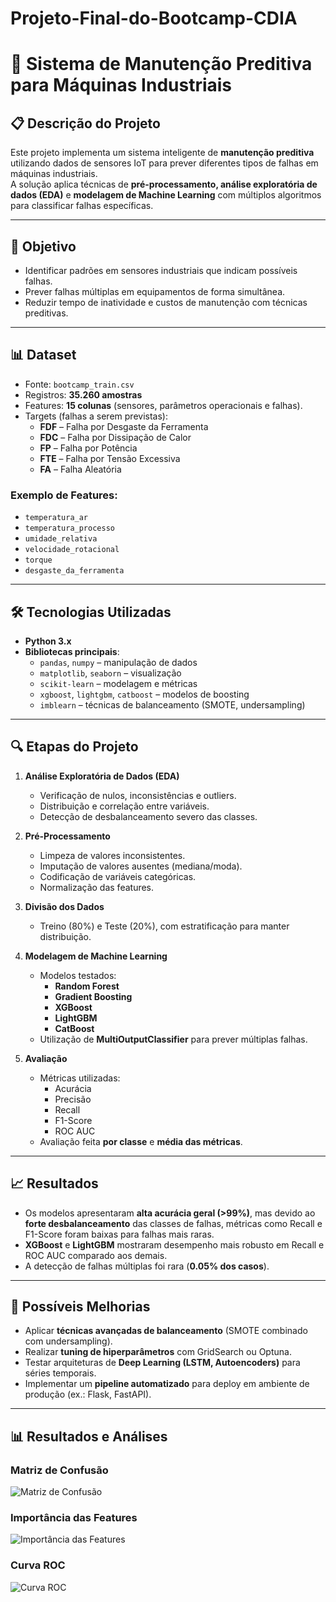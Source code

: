 # Projeto-Final-do-Bootcamp-CDIA

# 🔧 Sistema de Manutenção Preditiva para Máquinas Industriais

## 📋 Descrição do Projeto
Este projeto implementa um sistema inteligente de **manutenção preditiva** utilizando dados de sensores IoT para prever diferentes tipos de falhas em máquinas industriais.  
A solução aplica técnicas de **pré-processamento, análise exploratória de dados (EDA)** e **modelagem de Machine Learning** com múltiplos algoritmos para classificar falhas específicas.

---

## 🎯 Objetivo
- Identificar padrões em sensores industriais que indicam possíveis falhas.  
- Prever falhas múltiplas em equipamentos de forma simultânea.  
- Reduzir tempo de inatividade e custos de manutenção com técnicas preditivas.  

---

## 📊 Dataset
- Fonte: `bootcamp_train.csv`
- Registros: **35.260 amostras**  
- Features: **15 colunas** (sensores, parâmetros operacionais e falhas).  
- Targets (falhas a serem previstas):
  - **FDF** – Falha por Desgaste da Ferramenta  
  - **FDC** – Falha por Dissipação de Calor  
  - **FP** – Falha por Potência  
  - **FTE** – Falha por Tensão Excessiva  
  - **FA** – Falha Aleatória  

### Exemplo de Features:
- `temperatura_ar`  
- `temperatura_processo`  
- `umidade_relativa`  
- `velocidade_rotacional`  
- `torque`  
- `desgaste_da_ferramenta`  

---

## 🛠️ Tecnologias Utilizadas
- **Python 3.x**  
- **Bibliotecas principais**:
  - `pandas`, `numpy` – manipulação de dados  
  - `matplotlib`, `seaborn` – visualização  
  - `scikit-learn` – modelagem e métricas  
  - `xgboost`, `lightgbm`, `catboost` – modelos de boosting  
  - `imblearn` – técnicas de balanceamento (SMOTE, undersampling)  

---

## 🔍 Etapas do Projeto
1. **Análise Exploratória de Dados (EDA)**  
   - Verificação de nulos, inconsistências e outliers.  
   - Distribuição e correlação entre variáveis.  
   - Detecção de desbalanceamento severo das classes.  

2. **Pré-Processamento**  
   - Limpeza de valores inconsistentes.  
   - Imputação de valores ausentes (mediana/moda).  
   - Codificação de variáveis categóricas.  
   - Normalização das features.  

3. **Divisão dos Dados**  
   - Treino (80%) e Teste (20%), com estratificação para manter distribuição.  

4. **Modelagem de Machine Learning**  
   - Modelos testados:
     - **Random Forest**  
     - **Gradient Boosting**  
     - **XGBoost**  
     - **LightGBM**  
     - **CatBoost**  
   - Utilização de **MultiOutputClassifier** para prever múltiplas falhas.  

5. **Avaliação**  
   - Métricas utilizadas:  
     - Acurácia  
     - Precisão  
     - Recall  
     - F1-Score  
     - ROC AUC  
   - Avaliação feita **por classe** e **média das métricas**.  

---

## 📈 Resultados
- Os modelos apresentaram **alta acurácia geral (>99%)**, mas devido ao **forte desbalanceamento** das classes de falhas, métricas como Recall e F1-Score foram baixas para falhas mais raras.  
- **XGBoost** e **LightGBM** mostraram desempenho mais robusto em Recall e ROC AUC comparado aos demais.  
- A detecção de falhas múltiplas foi rara (**0.05% dos casos**).  

---

## 🚀 Possíveis Melhorias
- Aplicar **técnicas avançadas de balanceamento** (SMOTE combinado com undersampling).  
- Realizar **tuning de hiperparâmetros** com GridSearch ou Optuna.  
- Testar arquiteturas de **Deep Learning (LSTM, Autoencoders)** para séries temporais.  
- Implementar um **pipeline automatizado** para deploy em ambiente de produção (ex.: Flask, FastAPI).  

---
## 📊 Resultados e Análises

### Matriz de Confusão
![Matriz de Confusão](img/matriz_confusao.png)

### Importância das Features
![Importância das Features](img/feature_importance.png)

### Curva ROC
![Curva ROC](img/curva_roc.png)
